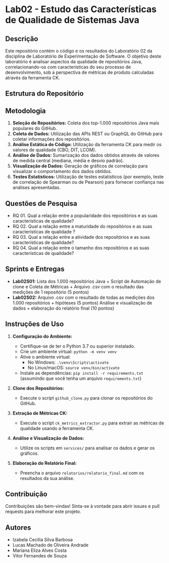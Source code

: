 # Lab02 - Estudo das Características de Qualidade de Sistemas Java

## Descrição

Este repositório contém o código e os resultados do Laboratório 02 da disciplina de Laboratório de Experimentação de Software. O objetivo deste laboratório é analisar aspectos da qualidade de repositórios Java, correlacionando-os com características do seu processo de desenvolvimento, sob a perspectiva de métricas de produto calculadas através da ferramenta CK.

## Estrutura do Repositório

## Metodologia

1.  **Seleção de Repositórios:** Coleta dos top-1.000 repositórios Java mais populares do GitHub.
2.  **Coleta de Dados:** Utilização das APIs REST ou GraphQL do GitHub para coletar informações dos repositórios.
3.  **Análise Estática de Código:** Utilização da ferramenta CK para medir os valores de qualidade (CBO, DIT, LCOM).
4.  **Análise de Dados:** Sumarização dos dados obtidos através de valores de medida central (mediana, média e desvio padrão).
5.  **Visualização de Dados:** Geração de gráficos de correlação para visualizar o comportamento dos dados obtidos.
6.  **Testes Estatísticos:** Utilização de testes estatísticos (por exemplo, teste de correlação de Spearman ou de Pearson) para fornecer confiança nas análises apresentadas.

## Questões de Pesquisa

*   RQ 01. Qual a relação entre a popularidade dos repositórios e as suas características de qualidade?
*   RQ 02. Qual a relação entre a maturidade do repositórios e as suas características de qualidade ?
*   RQ 03. Qual a relação entre a atividade dos repositórios e as suas características de qualidade?
*   RQ 04. Qual a relação entre o tamanho dos repositórios e as suas características de qualidade?

## Sprints e Entregas

*   **Lab02S01:** Lista dos 1.000 repositórios Java + Script de Automação de clone e Coleta de Métricas + Arquivo .csv com o resultado das medições de 1 repositório (5 pontos)
*   **Lab02S02:** Arquivo .csv com o resultado de todas as medições dos 1.000 repositórios + hipóteses (5 pontos) Análise e visualização de dados + elaboração do relatório final (10 pontos)

## Instruções de Uso

1.  **Configuração do Ambiente:**
    *   Certifique-se de ter o Python 3.7 ou superior instalado.
    *   Crie um ambiente virtual: `python -m venv venv`
    *   Ative o ambiente virtual:
        *   No Windows: `.\venv\Scripts\activate`
        *   No Linux/macOS: `source venv/bin/activate`
    *   Instale as dependências: `pip install -r requirements.txt` (assumindo que você tenha um arquivo `requirements.txt`)

2.  **Clone dos Repositórios:**
    *   Execute o script `github_clone.py` para clonar os repositórios do GitHub.

3.  **Extração de Métricas CK:**
    *   Execute o script `ck_metrics_extractor.py` para extrair as métricas de qualidade usando a ferramenta CK.

4.  **Análise e Visualização de Dados:**
    *   Utilize os scripts em `services/` para analisar os dados e gerar os gráficos.

5.  **Elaboração do Relatório Final:**
    *   Preencha o arquivo `relatorios/relatorio_final.md` com os resultados da sua análise.

## Contribuição

Contribuições são bem-vindas! Sinta-se à vontade para abrir issues e pull requests para melhorar este projeto.

## Autores

*   Izabela Cecilia Silva Barbosa
*   Lucas Machado de Oliveira Andrade
*   Mariana Eliza Alves Costa
*   Vitor Fernandes de Souza
